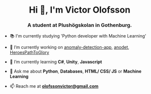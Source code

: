 <h1 align="center">Hi 👋, I'm Victor Olofsson</h1>
<h3 align="center">A student at Plushögskolan in Gothenburg.</h3>

- 📚 I'm currently studying 'Python developer with Machine Learning'

- 🔭 I’m currently working on [anomaly-detection-app](https://github.com/OpenAOI/anomaly-detection-app), [anodet](https://github.com/OpenAOI/anodet), [HeroesPathToGlory](https://github.com/VictorOlof/HeroesPathToGlory) 

- 🌱 I’m currently learning **C#**, **Unity**, **Javascript**

- 💬 Ask me about **Python**, **Databases**, **HTML/ CSS/ JS** or **Machine Learning**

- 📫 Reach me at **olofssonvictor@gmail.com**

